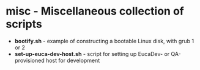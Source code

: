 misc - Miscellaneous collection of scripts
==========================================

* **bootify.sh** - example of constructing a bootable Linux disk, with grub 1 or 2
* **set-up-euca-dev-host.sh** - script for setting up EucaDev- or QA-provisioned host for development
